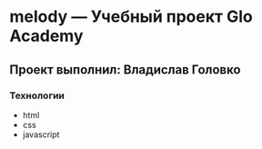 # melody — Учебный проект Glo Academy 
## Проект выполнил: Владислав Головко

### Технологии
- html
- css
- javascript
